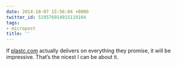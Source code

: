 ```yaml
---
date: 2014-10-07 15:56:04 +0000
twitter_id: 519576914915119104
tags:
- micropost
title: ''
---
```


If [plastc.com](http://plastc.com) actually delivers on everything they promise, it will be impressive. That’s the nicest I can be about it.
